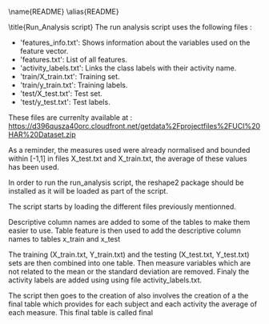 \name{README}
\alias{README}

\title{Run_Analysis script}
The run analysis script uses the following files : 

- 'features_info.txt': Shows information about the variables used on the feature vector.
- 'features.txt': List of all features.
- 'activity_labels.txt': Links the class labels with their activity name.
- 'train/X_train.txt': Training set.
- 'train/y_train.txt': Training labels. 
- 'test/X_test.txt': Test set. 
- 'test/y_test.txt': Test labels.

These files are currenlty available at : https://d396qusza40orc.cloudfront.net/getdata%2Fprojectfiles%2FUCI%20HAR%20Dataset.zip


As a reminder, the measures used were already normalised and bounded within [-1,1] in files X_test.txt and X_train.txt, the average of these values has been used.
 

In order to run the run_analysis script, the reshape2 package should be installed as it will be loaded as part of the script.

The script starts by loading the different files previously mentionned. 

Descriptive column names are added to some of the tables to make them easier to use.
Table feature is then used to add the descriptive column names to tables x_train and x_test

The training (X_train.txt, Y_train.txt) and the testing (X_test.txt, Y_test.txt) sets are then combined into one table. 
Then measure variables which are not related to the mean or the standard deviation are removed. 
Finaly the activity labels are added using using file activity_labels.txt.

The script then goes to the creation of also involves the creation of a the final table which provides for each subject and each activity the average of each measure. This final table is called final


